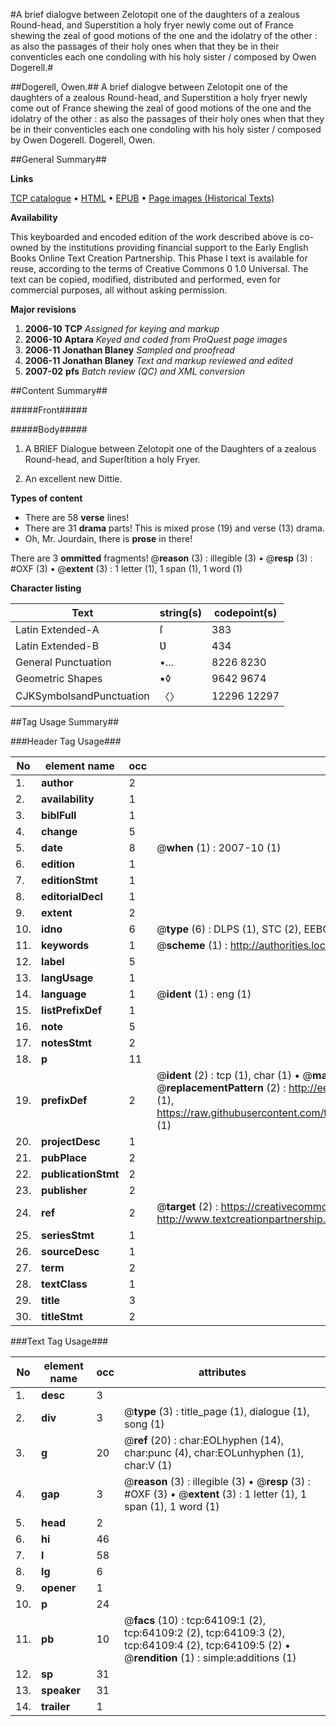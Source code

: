 #A brief dialogve between Zelotopit one of the daughters of a zealous Round-head, and Superstition a holy fryer newly come out of France shewing the zeal of good motions of the one and the idolatry of the other : as also the passages of their holy ones when that they be in their conventicles each one condoling with his holy sister / composed by Owen Dogerell.#

##Dogerell, Owen.##
A brief dialogve between Zelotopit one of the daughters of a zealous Round-head, and Superstition a holy fryer newly come out of France shewing the zeal of good motions of the one and the idolatry of the other : as also the passages of their holy ones when that they be in their conventicles each one condoling with his holy sister / composed by Owen Dogerell.
Dogerell, Owen.

##General Summary##

**Links**

[TCP catalogue](http://www.ota.ox.ac.uk/tcp/)  • 
[HTML](http://tei.it.ox.ac.uk/tcp/Texts-HTML/free/A29/A29440.html)  • 
[EPUB](http://tei.it.ox.ac.uk/tcp/Texts-EPUB/free/A29/A29440.epub) • 
[Page images (Historical Texts)](https://data.historicaltexts.jisc.ac.uk/view?pubId=eebo-12599063e&pageId=eebo-12599063e-64109-1)

**Availability**

This keyboarded and encoded edition of the
	       work described above is co-owned by the institutions
	       providing financial support to the Early English Books
	       Online Text Creation Partnership. This Phase I text is
	       available for reuse, according to the terms of Creative
	       Commons 0 1.0 Universal. The text can be copied,
	       modified, distributed and performed, even for
	       commercial purposes, all without asking permission.

**Major revisions**

1. __2006-10__ __TCP__ *Assigned for keying and markup*
1. __2006-10__ __Aptara__ *Keyed and coded from ProQuest page images*
1. __2006-11__ __Jonathan Blaney__ *Sampled and proofread*
1. __2006-11__ __Jonathan Blaney__ *Text and markup reviewed and edited*
1. __2007-02__ __pfs__ *Batch review (QC) and XML conversion*

##Content Summary##

#####Front#####

#####Body#####

1. A BRIEF
Dialogue between Zelotopit one of the
Daughters of a zealous Round-head, and Superſtition
a holy Fryer.

1. An excellent new Dittie.

**Types of content**

  * There are 58 **verse** lines!
  * There are 31 **drama** parts! This is mixed prose (19) and verse (13) drama.
  * Oh, Mr. Jourdain, there is **prose** in there!

There are 3 **ommitted** fragments! 
 @__reason__ (3) : illegible (3)  •  @__resp__ (3) : #OXF (3)  •  @__extent__ (3) : 1 letter (1), 1 span (1), 1 word (1)

**Character listing**


|Text|string(s)|codepoint(s)|
|---|---|---|
|Latin Extended-A|ſ|383|
|Latin Extended-B|Ʋ|434|
|General Punctuation|•…|8226 8230|
|Geometric Shapes|▪◊|9642 9674|
|CJKSymbolsandPunctuation|〈〉|12296 12297|

##Tag Usage Summary##

###Header Tag Usage###

|No|element name|occ|attributes|
|---|---|---|---|
|1.|__author__|2||
|2.|__availability__|1||
|3.|__biblFull__|1||
|4.|__change__|5||
|5.|__date__|8| @__when__ (1) : 2007-10 (1)|
|6.|__edition__|1||
|7.|__editionStmt__|1||
|8.|__editorialDecl__|1||
|9.|__extent__|2||
|10.|__idno__|6| @__type__ (6) : DLPS (1), STC (2), EEBO-CITATION (1), OCLC (1), VID (1)|
|11.|__keywords__|1| @__scheme__ (1) : http://authorities.loc.gov/ (1)|
|12.|__label__|5||
|13.|__langUsage__|1||
|14.|__language__|1| @__ident__ (1) : eng (1)|
|15.|__listPrefixDef__|1||
|16.|__note__|5||
|17.|__notesStmt__|2||
|18.|__p__|11||
|19.|__prefixDef__|2| @__ident__ (2) : tcp (1), char (1)  •  @__matchPattern__ (2) : ([0-9\-]+):([0-9IVX]+) (1), (.+) (1)  •  @__replacementPattern__ (2) : http://eebo.chadwyck.com/downloadtiff?vid=$1&page=$2 (1), https://raw.githubusercontent.com/textcreationpartnership/Texts/master/tcpchars.xml#$1 (1)|
|20.|__projectDesc__|1||
|21.|__pubPlace__|2||
|22.|__publicationStmt__|2||
|23.|__publisher__|2||
|24.|__ref__|2| @__target__ (2) : https://creativecommons.org/publicdomain/zero/1.0/ (1), http://www.textcreationpartnership.org/docs/. (1)|
|25.|__seriesStmt__|1||
|26.|__sourceDesc__|1||
|27.|__term__|2||
|28.|__textClass__|1||
|29.|__title__|3||
|30.|__titleStmt__|2||


###Text Tag Usage###

|No|element name|occ|attributes|
|---|---|---|---|
|1.|__desc__|3||
|2.|__div__|3| @__type__ (3) : title_page (1), dialogue (1), song (1)|
|3.|__g__|20| @__ref__ (20) : char:EOLhyphen (14), char:punc (4), char:EOLunhyphen (1), char:V (1)|
|4.|__gap__|3| @__reason__ (3) : illegible (3)  •  @__resp__ (3) : #OXF (3)  •  @__extent__ (3) : 1 letter (1), 1 span (1), 1 word (1)|
|5.|__head__|2||
|6.|__hi__|46||
|7.|__l__|58||
|8.|__lg__|6||
|9.|__opener__|1||
|10.|__p__|24||
|11.|__pb__|10| @__facs__ (10) : tcp:64109:1 (2), tcp:64109:2 (2), tcp:64109:3 (2), tcp:64109:4 (2), tcp:64109:5 (2)  •  @__rendition__ (1) : simple:additions (1)|
|12.|__sp__|31||
|13.|__speaker__|31||
|14.|__trailer__|1||
